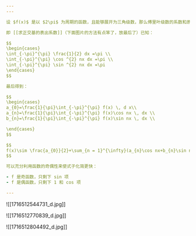 ```yaml
---
---

设 $f(x)$ 是以 $2\pi$ 为周期的函数，且能够展开为三角级数，那么傅里叶级数的系数和原函数的关系是什么呢？

即 [[求正交基的表出系数]]（下面图片的方法有点笨了，放最后了）已知：

$$
\begin{cases}
\int_{-\pi}^{\pi} \frac{1}{2} dx =\pi \\
\int_{-\pi}^{\pi} \cos ^{2} nx dx =\pi \\
\int_{-\pi}^{\pi} \sin ^{2} nx dx =\pi
\end{cases}
$$

最后得到：

$$
\begin{cases}
a_{0}=\frac{1}{\pi}\int_{-\pi}^{\pi} f(x) \, d x\\
a_{n}=\frac{1}{\pi}\int_{-\pi}^{\pi} f(x)\cos nx \, dx \\
b_{n}=\frac{1}{\pi}\int_{-\pi}^{\pi} f(x)\sin nx \, dx \\

\end{cases}
$$

$$
f(x)\sim \frac{a_{0}}{2}+\sum_{n = 1}^{\infty}(a_{n}\cos nx+b_{n}\sin nx)
$$

可以充分利用函数的奇偶性来使式子化简更快：

- f 是奇函数，只剩下 sin 项
- f 是偶函数，只剩下 1 和 cos 项

---
```



![[1716512544731_d.jpg]]

![[1716512770839_d.jpg]]

![[1716512804492_d.jpg]]
